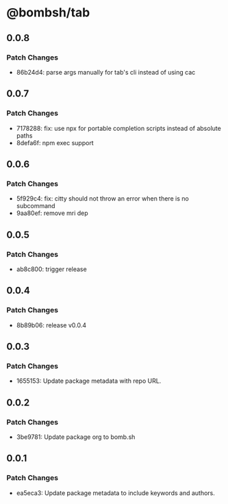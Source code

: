 # @bombsh/tab

## 0.0.8

### Patch Changes

- 86b24d4: parse args manually for tab's cli instead of using cac

## 0.0.7

### Patch Changes

- 7178288: fix: use npx for portable completion scripts instead of absolute paths
- 8defa6f: npm exec support

## 0.0.6

### Patch Changes

- 5f929c4: fix: citty should not throw an error when there is no subcommand
- 9aa80ef: remove mri dep

## 0.0.5

### Patch Changes

- ab8c800: trigger release

## 0.0.4

### Patch Changes

- 8b89b06: release v0.0.4

## 0.0.3

### Patch Changes

- 1655153: Update package metadata with repo URL.

## 0.0.2

### Patch Changes

- 3be9781: Update package org to bomb.sh

## 0.0.1

### Patch Changes

- ea5eca3: Update package metadata to include keywords and authors.

